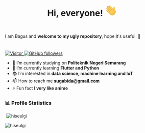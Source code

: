 <h1 align="center">Hi, everyone! <img src="https://raw.githubusercontent.com/ABSphreak/ABSphreak/master/gifs/Hi.gif" width="40px" /></h1>
<br>

I am Bagus and **welcome to my ugly repository**, hope it's useful. 🥰
#
<div align="left">
    <a href="#">
        <img alt="Visitor" src="https://visitor-badge.laobi.icu/badge?page_id=hiseulgi.hiseulgi">
    </a>
    <a href="https://github.com/irhamumam17?tab=followers">
        <img alt="GitHub followers" src="https://img.shields.io/github/followers/hiseulgi?color=green&logo=github">
    </a>
</div>

- 🔭 I’m currently studying on **Politeknik Negeri Semarang**
- 🌱 I’m currently learning **Flutter and Python**
- 📚 I’m interested in **data science, machine learning and IoT**
- 📫 How to reach me **sugabida@gmail.com**
- ⚡ Fun fact **I very like anime**
<!-- - 🌱 I’m currently working with **Laravel** -->
<!-- - 👨‍💻 All of my projects are available at [https://me.yohiso.com](https://me.yohiso.com) -->
<!-- - 💬 Ask me about **Laravel** -->

### 📊 Profile Statistics
<p>&nbsp;<img align="center" src="https://github-readme-stats.vercel.app/api?username=hiseulgi&count_private=true&include_all_commits=true&theme=algolia&show_icons=true&locale=en" alt="hiseulgi" /></p>
<p><img align="left" src="https://github-readme-stats.vercel.app/api/top-langs?username=hiseulgi&theme=algolia&show_icons=true&locale=en&layout=compact" alt="hiseulgi" /></p>
